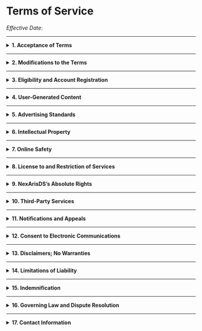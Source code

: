 # Terms of Service

_Effective Date_:

---

<details>
<summary><strong>1. Acceptance of Terms</strong></summary>

By accessing or using the services provided by NexAris Digital Systems ("NexArisDS", "we", "our", or "us"), including but not limited to our websites, platforms, applications, forums, and any related services, you agree to comply with and be bound by these Terms of Service ("Terms"). 

If you do not agree to these Terms, **do not use our services**.

</details>

---

<details>
<summary><strong>2. Modifications to the Terms</strong></summary>

We reserve the right to update or modify these Terms at any time, with or without notice. Changes will be posted on this page and are effective immediately upon posting. **Your continued use of the services constitutes acceptance of those changes.**

**Your Responsibility:** Review these Terms periodically to stay informed of updates.

</details>

---

<details>
<summary><strong>3. Eligibility and Account Registration</strong></summary>

### **Eligibility**
- You must be at least **13 years old** to use our services. By using our services, you represent and warrant that you meet this age requirement.  
- If you are under 13, parental consent may be required for certain services.  

### **Account Creation**
- **Accurate Information:** You agree to provide accurate, complete, and current information during registration.  
- **Responsibility:** You are responsible for maintaining the confidentiality of your account credentials.  
- **Notify Us:** Report unauthorized account access immediately through our [Helpdesk](https://helpdesk.nexarisds.org).  

</details>

---

<details>
<summary><strong>4. User-Generated Content</strong></summary>

### **Ownership and Licensing**
- Users retain ownership of content they create.  
- By posting, you grant NexArisDS a **non-exclusive, worldwide, royalty-free license** to use, modify, display, and distribute content for service-related purposes.

### **Prohibited Content**
You may not upload, post, or transmit any content that:
- Is defamatory, offensive, or discriminatory.
- Is obscene, sexually explicit, or violates laws.
- Violates intellectual property, privacy, or publicity rights.

### **Moderation**
NexArisDS reserves the right to:
- Monitor content on our services.
- Modify or remove content that violates these Terms.

</details>

---

<details>
<summary><strong>5. Advertising Standards</strong></summary>

- **Honesty Required:** All advertisements must comply with our guidelines, prohibiting misleading, inappropriate, or unlawful content.  
- **Clear Disclosures:** Sponsored content or affiliate links must be clearly disclosed to users.  
- NexArisDS reserves the right to remove ads that violate these standards.

</details>

---

<details>
<summary><strong>6. Intellectual Property</strong></summary>

### **NexArisDS Ownership**
- All content, logos, software, and trademarks provided through our services are owned or licensed by NexArisDS.  

### **Usage Restrictions**
- You may not reproduce, distribute, modify, or create derivative works of our intellectual property without prior written permission.

</details>

---

<details>
<summary><strong>7. Online Safety</strong></summary>

- **User Responsibility:** Avoid sharing personal or sensitive information publicly.  
- **Report Violations:** Notify us of any inappropriate behavior through our [Helpdesk](https://helpdesk.nexarisds.org).  
- NexArisDS is not responsible for unsafe practices by users.

</details>

---

<details>
<summary><strong>8. License to and Restriction of Services</strong></summary>

### **Grant of License**
NexArisDS grants you a limited, non-transferable, revocable license to access and use our services.

### **Restrictions**
You may not:
- Reverse-engineer or disrupt our services.
- Use our services for unlawful purposes.

</details>

---

<details>
<summary><strong>9. NexArisDS’s Absolute Rights</strong></summary>

### **Scope**
NexArisDS reserves the **absolute right** to take appropriate action on any public or custom-made products and services provided by us if we believe they:
- Were misused or used in violation of our Terms of Service.
- Contribute to illegal, unethical, or harmful activities.

### **Actions We May Take**
- Revocation of product licenses.  
- Suspension or termination of associated accounts.  
- Legal action, if necessary, to prevent further misuse.  

These actions are **final** and exercised at our sole discretion.

</details>

---

<details>
<summary><strong>10. Third-Party Services</strong></summary>

- NexArisDS may integrate third-party services.  
- We are not responsible for the content, policies, or functionality of these third parties.  
- **Your Responsibility:** Use third-party services at your own risk.

</details>

---

<details>
<summary><strong>11. Notifications and Appeals</strong></summary>


### **Notification of Decisions**
- We will make reasonable efforts to notify users about moderation decisions, including account suspensions or service restrictions.  

### **Appeal Process**
- Users may appeal decisions by contacting us through our [Helpdesk](https://helpdesk.nexarisds.org) or via our [Help & Safety site](https://moderation.nexarisds.org).  
- Appeals will be reviewed as soon as possible on a case-by-case basis.  
- NexArisDS reserves the right to uphold or overturn decisions at its sole discretion.  


</details>

---

<details>
<summary><strong>12. Consent to Electronic Communications</strong></summary>

By using our services, you consent to receive electronic communications from NexArisDS, including but not limited to:
- **Marketing materials** (only if explicitly subscribed).  
- **Moderation notifications**.  
- **Service updates**.  

Emails sent to NexArisDS may be used for:
- Marketing purposes.  
- Moderation analytics.  
- Service improvement.  

**Important:** NexArisDS will **never sell your data** to third parties.

</details>

---

<details>
<summary><strong>13. Disclaimers; No Warranties</strong></summary>

- **"As Is" Basis:** Our services are provided "as is" without any express or implied warranties.  
- **No Guarantees:** We do not guarantee uninterrupted service, accuracy, or fitness for any specific purpose.

</details>

---

<details>
<summary><strong>14. Limitations of Liability</strong></summary>

NexArisDS is not liable for:
- Indirect, incidental, or consequential damages.
- Data loss, revenue loss, or service disruptions.

</details>

---

<details>
<summary><strong>15. Indemnification</strong></summary>

You agree to indemnify and hold harmless NexArisDS, its employees, and affiliates from:
- Claims, damages, or liabilities arising from your service use or violations of these Terms.

</details>

---

<details>
<summary><strong>16. Governing Law and Dispute Resolution</strong></summary>

### **Governing Law**
These Terms are governed by the laws of the United States.

### **Dispute Resolution**
Disputes will be resolved through **binding arbitration** in New Orleans, Louisiana, in accordance with AAA rules.

</details>

---

<details>
<summary><strong>17. Contact Information</strong></summary>

For questions or concerns, reach out via our [Helpdesk](https://helpdesk.nexarisds.org).

</details>

